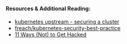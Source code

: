 #### Resources & Additional Reading:
* [kubernetes upstream - securing a cluster](https://kubernetes.io/docs/tasks/administer-cluster/securing-a-cluster)
* [freach/kubernetes-security-best-practice](https://github.com/freach/kubernetes-security-best-practice/blob/master/README.md)
* [11 Ways (Not) to Get Hacked](https://kubernetes.io/blog/2018/07/18/11-ways-not-to-get-hacked/)
